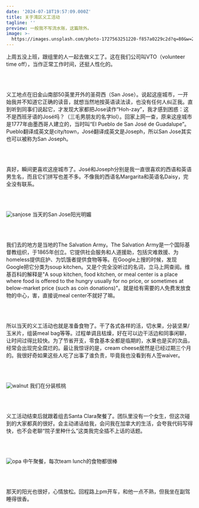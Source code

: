 ```yaml
---
date: '2024-07-18T19:57:09.000Z'
title: 关于湾区义工活动
tagline: ''
preview: 一般我不写流水账，这篇除外。
image: >-
  https://images.unsplash.com/photo-1727563251220-f857a0229c2d?q=80&w=2535&auto=format&fit=crop&ixlib=rb-4.0.3&ixid=M3wxMjA3fDB8MHxwaG90by1wYWdlfHx8fGVufDB8fHx8fA%3D%3D
---
```

上周五没上班，跟组里的人一起去做义工了。这在我们公司叫VTO（volunteer time off），当作正常工作时间，还挺人性化的。

&nbsp;  
&nbsp;  

义工地点在旧金山南部50英里开外的圣荷西（San Jose）。说起这座城市，一开始我并不知道它正确的读音，就想当然地按英语读法读，也没有任何人纠正我。直到听到同事们说起它，才发现大家都把Jose读作“Hoh-zay”，我才感到困惑：这不是西班牙语的José吗？（三毛男朋友的名字lol）。回家上网一查，原来这座城市是1777年由墨西哥人建立的，当时叫“El Pueblo de San José de Guadalupe”。Pueblo翻译成英文是city/town，José翻译成英文是Joseph，所以San Jose其实也可以被称为San Joseph。

&nbsp;  
&nbsp;  

真好，瞬间更喜欢这座城市了。José和Joseph分别是我一直很喜欢的西语和英语男生名，而且它们拼写也差不多。不像我的西语名Margarita和英语名Daisy，完全没有联系。

&nbsp;  
&nbsp;  

![sanjose](https://images.unsplash.com/photo-1727563251220-f857a0229c2d?q=80&w=2535&auto=format&fit=crop&ixlib=rb-4.0.3&ixid=M3wxMjA3fDB8MHxwaG90by1wYWdlfHx8fGVufDB8fHx8fA%3D%3D)
当天的San Jose阳光明媚

&nbsp;  
&nbsp;  

我们去的地方是当地的The Salvation Army。The Salvation Army是一个国际基督教组织，于1865年创立。它提供社会服务和人道援助，包括灾难救援、为homeless提供庇护、为饥饿者提供食物等等。在Google上搜的时候，发现Google把它分类为soup kitchen。又是个完全没听过的名词，立马上网查阅。维基百科的解释是"A soup kitchen, food kitchen, or meal center is a place where food is offered to the hungry usually for no price, or sometimes at below-market price (such as coin donations)"。就是给有需要的人免费发放食物的中心，害，直接说meal center不就好了嘛。

&nbsp;  
&nbsp;  

所以当天的义工活动也就是准备食物了。干了各式各样的活，切水果，分装坚果/玉米片，组装meal bag等等。过程单调且枯燥，好在可以边干活边和同事闲聊，让时间过得比较快。为了节省开支，零食基本全都是临期的，水果也是买的次品，经常会出现完全腐烂的。最让我惊讶的是，cream cheese居然是已经过期三个月的。我很好奇如果这些人吃了出事了谁负责，毕竟我也没看到有人签waiver。

&nbsp;  
&nbsp;  

![walnut](https://images.unsplash.com/photo-1727563854568-f94676c0a2bf?q=80&w=2574&auto=format&fit=crop&ixlib=rb-4.0.3&ixid=M3wxMjA3fDB8MHxwaG90by1wYWdlfHx8fGVufDB8fHx8fA%3D%3D)
我们在分装核桃

&nbsp;  
&nbsp;  

义工活动结束后就跟着组去Santa Clara聚餐了。团队里没有一个女生，但这次碰到的大家都真的很好。会主动递话给我，会问我在加拿大的生活，会夸我代码写得快，也不会老聊“院子里种什么”这类我完全插不上话的话题。

&nbsp;  
&nbsp;  

![opa](https://images.unsplash.com/photo-1727563854592-577e54591c36?q=80&w=2535&auto=format&fit=crop&ixlib=rb-4.0.3&ixid=M3wxMjA3fDB8MHxwaG90by1wYWdlfHx8fGVufDB8fHx8fA%3D%3D)
中午聚餐，每次team lunch的食物都很棒

&nbsp;  
&nbsp;  

那天的阳光也很好，心情放松。回程路上pm开车，和他一点不熟，但我坐在副驾睡得很香。
